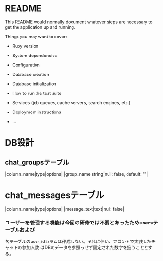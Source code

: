 # README

This README would normally document whatever steps are necessary to get the
application up and running.

Things you may want to cover:

* Ruby version

* System dependencies

* Configuration

* Database creation

* Database initialization

* How to run the test suite

* Services (job queues, cache servers, search engines, etc.)

* Deployment instructions

* ...

# DB設計

## chat_groupsテーブル
|column_name|type|options|
|group_name|string|null: false, default: ""|

# chat_messagesテーブル
|column_name|type|options|
|message_text|text|null: false|

### ユーザーを管理する機能は今回の研修では不要とあったためusersテーブルおよび
各テーブルのuser_idカラムは作成しない。それに伴い、フロントで実装したチャットの参加人数
はDBのデータを参照っせず固定された数字を扱うこととする。